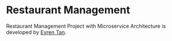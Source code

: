 # Restaurant Management
Restaurant Management Project with Microservice Architecture is developed by [Evren Tan](https://github.com/evrentan).
